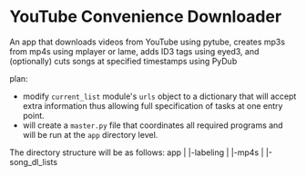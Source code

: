 # YouTube Convenience Downloader

An app that downloads videos from YouTube using pytube, creates mp3s from mp4s using mplayer or lame, adds ID3 tags using eyed3, and (optionally) cuts songs at specified timestamps using PyDub

plan:
+ modify `current_list` module's `urls` object to a dictionary that will accept extra information thus allowing full specification of tasks at one entry point.
+ will create a `master.py` file that coordinates all required programs and will be run at the `app` directory level.

The directory structure will be as follows:
	app
	|
	|-labeling
	|
	|-mp4s
	|
	|-song_dl_lists


